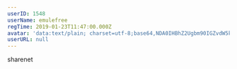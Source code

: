 ```yaml
---
userID: 1548
userName: emulefree
regTime: 2019-01-23T11:47:00.000Z
avatar: 'data:text/plain; charset=utf-8;base64,NDA0IHBhZ2Ugbm90IGZvdW5kCg=='
userURL: null
---
```


sharenet
